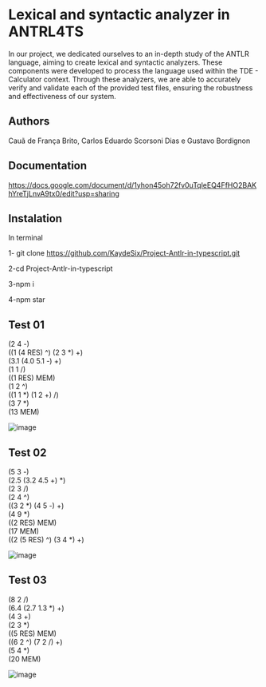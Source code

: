 # Lexical and syntactic analyzer in ANTRL4TS

In our project, we dedicated ourselves to an in-depth study of the ANTLR language, aiming to create lexical and syntactic analyzers. These components were developed to process the language used within the TDE - Calculator context. Through these analyzers, we are able to accurately verify and validate each of the provided test files, ensuring the robustness and effectiveness of our system.


## Authors

Cauã de França Brito, Carlos Eduardo Scorsoni Dias e Gustavo Bordignon 



## Documentation

https://docs.google.com/document/d/1yhon45oh72fv0uTqleEQ4FfHO2BAKhYreTjLnvA9tx0/edit?usp=sharing


## Instalation

In terminal

1- git clone https://github.com/KaydeSix/Project-Antlr-in-typescript.git

2-cd Project-Antlr-in-typescript

3-npm i

4-npm star
    
## Test 01

(2 4 -) <br>
((1 (4 RES) ^) (2 3 *) +)<br>
(3.1 (4.0 5.1 -) +)<br>
(1 1 /)<br>
((1 RES) MEM)<br>
(1 2 ^)<br>
((1 1 *) (1 2 +) /)<br>
(3 7 *)<br>
(13 MEM)<br>

![image](https://github.com/KaydeSix/Project-Antlr-in-typescript/assets/102918321/d2287e9b-7e52-40b6-881e-b9f37de9ea7c)


## Test 02

(5 3 -)<br>
(2.5 (3.2 4.5 +) *)<br>
(2 3 /)<br>
(2 4 ^)<br>
((3 2 *) (4 5 -) +)<br>
(4 9 *)<br>
((2 RES) MEM)<br>
(17 MEM)<br>
((2 (5 RES) ^) (3 4 *) +)<br>

![image](https://github.com/KaydeSix/Project-Antlr-in-typescript/assets/102918321/4e25bf1d-3095-4cb6-a1ee-6013c6861853)


## Test 03
(8 2 /)<br>
(6.4 (2.7 1.3 *) +)<br>
(4 3 +)<br>
(2 3 *)<br>
((5 RES) MEM)<br>
((6 2 ^) (7 2 /) +)<br>
(5 4 *)<br>
(20 MEM)<br>

![image](https://github.com/KaydeSix/Project-Antlr-in-typescript/assets/102918321/80233a8d-f180-4e0c-8601-5f94ddc3f7ca)

